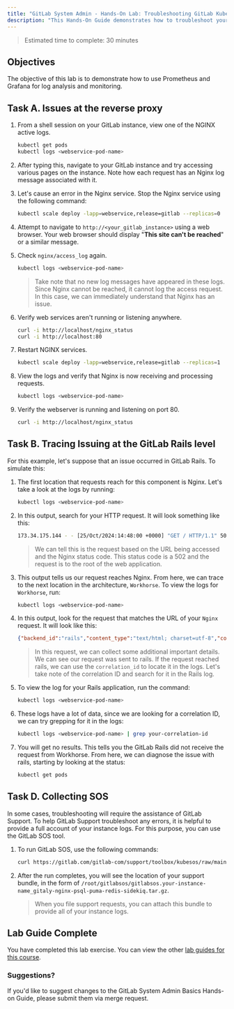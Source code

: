 ```yaml
---
title: "GitLab System Admin - Hands-On Lab: Troubleshooting GitLab Kubernetes"
description: "This Hands-On Guide demonstrates how to troubleshoot your GitLab Kubernetes instance"
---
```


> Estimated time to complete: 30 minutes

## Objectives

The objective of this lab is to demonstrate how to use Prometheus and Grafana for log analysis and monitoring.

## Task A. Issues at the reverse proxy

1. From a shell session on your GitLab instance, view one of the NGINX active logs.

   ```bash
   kubectl get pods
   kubectl logs <webservice-pod-name>
   ```

1. After typing this, navigate to your GitLab instance and try accessing various pages on the instance. Note how each request has an Nginx log message associated with it.

1. Let's cause an error in the Nginx service. Stop the Nginx service using the following command:

   ```bash
   kubectl scale deploy -lapp=webservice,release=gitlab --replicas=0
   ```

1. Attempt to navigate to `http://<your_gitlab_instance>` using a web browser. Your web browser should display "**This site can't be reached**" or a similar message.

1. Check `nginx/access_log` again.

   ```bash
   kubectl logs <webservice-pod-name>
   ```

    > Take note that no new log messages have appeared in these logs. Since Nginx cannot be reached, it cannot log the access request. In this case, we can immediately understand that Nginx has an issue.

1. Verify web services aren't running or listening anywhere.

   ```bash
   curl -i http://localhost/nginx_status
   curl -i http://localhost:80
   ```

1. Restart NGINX services.

   ```bash
   kubectl scale deploy -lapp=webservice,release=gitlab --replicas=1
   ```

1. View the logs and verify that Nginx is now receiving and processing requests.

   ```bash
   kubectl logs <webservice-pod-name>
   ```

1. Verify the webserver is running and listening on port 80.

   ```bash
   curl -i http://localhost/nginx_status
   ```

## Task B. Tracing Issuing at the GitLab Rails level

For this example, let's suppose that an issue occurred in GitLab Rails. To simulate this:

1. The first location that requests reach for this component is Nginx. Let's take a look at the logs by running:

    ```bash
    kubectl logs <webservice-pod-name>
    ```

1. In this output, search for your HTTP request. It will look something like this:

    ```bash
    173.34.175.144 - - [25/Oct/2024:14:48:00 +0000] "GET / HTTP/1.1" 502 2026 "http://34.56.107.198/" "Mozilla/5.0 (Macintosh; Intel Mac OS X 10_15_7) AppleWebKit/537.36 (KHTML, like Gecko) Chrome/129.0.0.0 Safari/537.36" -
    ```

    > We can tell this is the request based on the URL being accessed and the Nginx status code. This status code is a 502 and the request is to the root of the web application.

1. This output tells us our request reaches Nginx. From here, we can trace to the next location in the architecture, `Workhorse`. To view the logs for `Workhorse`, run:

    ```bash
    kubectl logs <webservice-pod-name>
    ```

1. In this output, look for the request that matches the URL of your `Nginx` request. It will look like this:

    ```json
    {"backend_id":"rails","content_type":"text/html; charset=utf-8","correlation_id":"01JB22H7ENN72DH5XNMTB2170Z","duration_ms":0,"host":"34.56.107.198","level":"info","method":"GET","msg":"access","proto":"HTTP/1.1","referrer":"http://34.56.107.198/","remote_addr":"173.34.175.144:0","remote_ip":"173.34.175.144","route":"","route_id":"default","status":502,"system":"http","time":"2024-10-25T14:50:49Z","ttfb_ms":0,"uri":"/favicon.ico","user_agent":"Mozilla/5.0 (Macintosh; Intel Mac OS X 10_15_7) AppleWebKit/537.36 (KHTML, like Gecko) Chrome/129.0.0.0 Safari/537.36","written_bytes":2026}
    ```

    > In this request, we can collect some additional important details. We can see our request was sent to rails. If the request reached rails, we can use the `correlation_id` to locate it in the logs. Let's take note of the correlation ID and search for it in the Rails log.

1. To view the log for your Rails application, run the command:

    ```bash
    kubectl logs <webservice-pod-name>
    ```

1. These logs have a lot of data, since we are looking for a correlation ID, we can try grepping for it in the logs:

    ```bash
    kubectl logs <webservice-pod-name> | grep your-correlation-id
    ```

1. You will get no results. This tells you the GitLab Rails did not receive the request from Workhorse. From here, we can diagnose the issue with rails, starting by looking at the status:

    ```bash
    kubectl get pods
    ```

## Task D. Collecting SOS

In some cases, troubleshooting will require the assistance of GitLab Support. To help GitLab Support troubleshoot any errors, it is helpful to provide a full account of your instance logs. For this purpose, you can use the GitLab SOS tool.

1. To run GitLab SOS, use the following commands:

    ```bash
    curl https://gitlab.com/gitlab-com/support/toolbox/kubesos/raw/main/kubeSOS.sh | bash -s -- 
    ```

1. After the run completes, you will see the location of your support bundle, in the form of `/root/gitlabsos/gitlabsos.your-instance-name_gitaly-nginx-psql-puma-redis-sidekiq.tar.gz`.

    > When you file support requests, you can attach this bundle to provide all of your instance logs.

## Lab Guide Complete

You have completed this lab exercise. You can view the other [lab guides for this course](/handbook/customer-success/professional-services-engineering/education-services/ilt-labs/sysadminhandson).

### Suggestions?

If you'd like to suggest changes to the GitLab System Admin Basics Hands-on Guide, please submit them via merge request.
